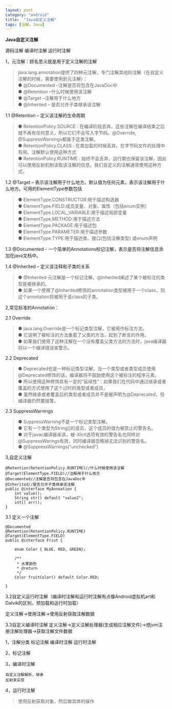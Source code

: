 ```yaml
---
layout: post
category: "android"
title:  "Java自定义注解"
tags: [注解，Java]
---
```

**Java自定义注解**

源码注解
编译时注解
运行时注解	


1，元注解：顾名思义就是用于定义注解的注解

>java.lang.annotation提供了四种元注解，专门注解其他的注解（在自定义注解的时候，需要使用到元注解）：<br>
   ● @Documented –注解是否将包含在JavaDoc中<br>
   ● @Retention –什么时候使用该注解<br>
   ● @Target –注解用于什么地方<br>
   ● @Inherited – 是否允许子类继承该注解<br>

1.1 @Retention – 定义该注解的生命周期
 >●   RetentionPolicy.SOURCE : 在编译阶段丢弃。这些注解在编译结束之后就不再有任何意义，所以它们不会写入字节码。@Override, @SuppressWarnings都属于这类注解。<br>
  ●   RetentionPolicy.CLASS : 在类加载的时候丢弃。在字节码文件的处理中有用。注解默认使用这种方式<br>
  ●   RetentionPolicy.RUNTIME : 始终不会丢弃，运行期也保留该注解，因此可以使用反射机制读取该注解的信息。我们自定义的注解通常使用这种方式。<br>
  
1.2 @Target – 表示该注解用于什么地方。默认值为任何元素，表示该注解用于什么地方。可用的ElementType参数包括

> ● ElementType.CONSTRUCTOR:用于描述构造器<br>
  ● ElementType.FIELD:成员变量、对象、属性（包括enum实例）<br>
  ● ElementType.LOCAL_VARIABLE:用于描述局部变量<br>
  ● ElementType.METHOD:用于描述方法<br>
  ● ElementType.PACKAGE:用于描述包<br>
  ● ElementType.PARAMETER:用于描述参数<br>
  ● ElementType.TYPE:用于描述类、接口(包括注解类型) 或enum声明<br>

1.3 @Documented - 一个简单的Annotations标记注解，表示是否将注解信息添加在java文档中。

1.4 @Inherited – 定义该注释和子类的关系

  > ● @Inherited 元注解是一个标记注解，@Inherited阐述了某个被标注的类型是被继承的。<br>
    ● 如果一个使用了@Inherited修饰的annotation类型被用于一个class，则这个annotation将被用于该class的子类。<br>

2,常见标准的Annotation：

2.1 Override
> ● java.lang.Override是一个标记类型注解，它被用作标注方法。<br>
● 它说明了被标注的方法重载了父类的方法，起到了断言的作用。<br>
● 如果我们使用了这种注解在一个没有覆盖父类方法的方法时，java编译器将以一个编译错误来警示。<br>

2.2 Deprecated
> ● Deprecated也是一种标记类型注解。当一个类型或者类型成员使用@Deprecated修饰的话，编译器将不鼓励使用这个被标注的程序元素。<br>
● 所以使用这种修饰具有一定的“延续性”：如果我们在代码中通过继承或者覆盖的方式使用了这个过时的类型或者成员，<br>
● 虽然继承或者覆盖后的类型或者成员并不是被声明为@Deprecated，但编译器仍然要报警。<br>

2.3 SuppressWarnings
>● SuppressWarning不是一个标记类型注解。<br>
● 它有一个类型为String[]的成员，这个成员的值为被禁止的警告名。<br>
● 对于javac编译器来讲，被-Xlint选项有效的警告名也同样对@SuppressWarings有效，同时编译器忽略掉无法识别的警告名。<br>
● @SuppressWarnings("unchecked")<br>


3,自定义注解

    @Retention(RetentionPolicy.RUNTIME)//什么时候使用该注解
    @Target(ElementType.FIELD)//注解用于什么地方
    @Documented//注解是否将包含在JavaDoc中
    @Inherited//是否允许子类继承该注解
    public @interface MyAnnoation {
        int value();
        String str() default "value2";
        int[] arr();
    }

3.1 定义一个注解
    
    @Documented
    @Retention(RetentionPolicy.RUNTIME)
    @Target(ElementType.FIELD)
    public @interface Friut {
    
        enum Color { BLUE, RED, GREEN};
    
        /**
         * 水果颜色
         * @return
         */
        Color fruitColor() default Color.RED;
    
    }

3.2自定义运行时注解（编译时注解和运行时注解有点像Android虚拟机art和Dalvik的区别，预加载和运行时加载）

定义注解->使用注解->使用反射获取注解数据

3.3自定义编译时注解
定义注解->定义注解处理器(生成相应注解文件)->想jvm注册注解处理器->获取注解文件数据


1，注解分类
标记注解
编译时注解
运行时注解	
	
2，标记注解

	
	
3，编译时注解

	自定义注解解析，继承
	反射来实现
	
4，运行时注解

>使用反射获取对象，然后做具体的操作
    
    
    
